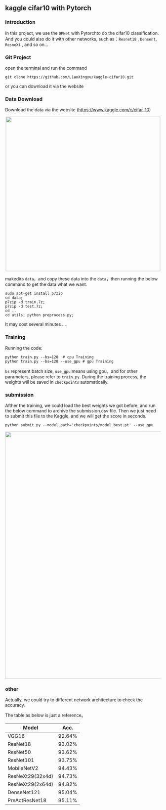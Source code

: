 ## kaggle cifar10 with Pytorch

### Introduction

In this project, we use the `DPNet` with Pytorchto do the cifar10 classification. And you could also do it with other networks, such as：`Resnet18` ,  `Densent`, `ResneXt` , and so on...

### Git Project

open the terminal and run the command

```
git clone https://github.com/L1aoXingyu/kaggle-cifar10.git
```

or you can download it via the website

### Data Download
Download the data via the website (https://www.kaggle.com/c/cifar-10)

<div align=center>
<img src='https://ws1.sinaimg.cn/large/006tNbRwly1fwai15kmgvj31he13aq5k.jpg' width='500'>
</div>

makedirs `data`，and copy these data into the `data`，then running the below command to get the data what we want.

```
sudo apt-get install p7zip
cd data;
p7zip -d train.7z;
p7zip -d test.7z;
cd ..
cd utils; python preprocess.py;
```

It may cost several minutes ...

### Training
Running the code:

```
python train.py --bs=128  # cpu Training
python train.py --bs=128 --use_gpu # gpu Training
```

`bs` represent batch size, `use_gpu` means using gpu，and for other parameters, please refer to `train.py`. During the training process, the weights will be saved in `checkpoints` automatically.
### submission
Afther the training, we could load the best weights we got before, and run the below command to archive the submission.csv file. Then we just need to submit this file to the Kaggle, and we will get the score in seconds.

```
python submit.py --model_path='checkpoints/model_best.pt' --use_gpu
```

<div align=center>
<img src='https://i.loli.net/2019/01/28/5c4ed4407df48.png' width='800'>
</div>

### other
Actually, we could try to different network architecture to check the accuracy.

The table as below is just a reference。

Model	| Acc.
---|---
VGG16		| 92.64%
ResNet18		| 93.02%
ResNet50		| 93.62%
ResNet101		| 93.75%
MobileNetV2		| 94.43%
ResNeXt29(32x4d)		| 94.73%
ResNeXt29(2x64d)		| 94.82%
DenseNet121		| 95.04%
PreActResNet18		| 95.11%
